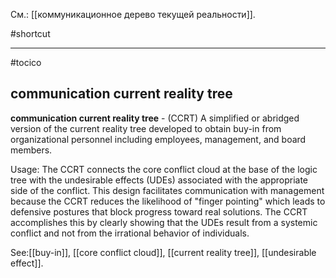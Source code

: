 См.: [[коммуникационное дерево текущей реальности]].

#shortcut




<hr/>

#tocico

## communication current reality tree

<b>communication current reality tree</b> - (CCRT) A simplified or abridged version of the current reality tree developed to obtain buy-in from organizational personnel including employees, management, and board members.



Usage:  The CCRT connects the core conflict cloud at the base of the logic tree with the undesirable effects (UDEs) associated with the appropriate side of the conflict.  This design facilitates communication with management because the CCRT reduces the likelihood of "finger pointing" which leads to defensive postures that block progress toward real solutions.  The CCRT accomplishes this by clearly showing that the UDEs result from a systemic conflict and not from the irrational behavior of individuals. 



See:[[buy-in]], [[core conflict cloud]], [[current reality tree]], [[undesirable effect]].
